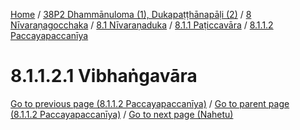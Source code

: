 
[Home](/) / [38P2 Dhammānuloma (1), Dukapaṭṭhānapāḷi (2)](../../../../../38P2.md) / [8 Nīvaraṇagocchaka](../../../../8.md) / [8.1 Nīvaraṇaduka](../../../8.1.md) / [8.1.1 Paṭiccavāra](../../8.1.1.md) / [8.1.1.2 Paccayapaccanīya](../8.1.1.2.md)

# 8.1.1.2.1 Vibhaṅgavāra


[Go to previous page (8.1.1.2 Paccayapaccanīya)](../8.1.1.2.md) / [Go to parent page (8.1.1.2 Paccayapaccanīya)](../8.1.1.2.md) / [Go to next page (Nahetu)](8.1.1.2.1/Nahetu.md)


